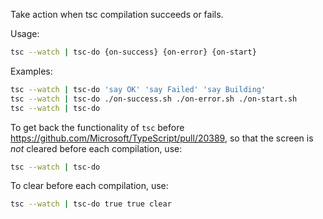 Take action when tsc compilation succeeds or fails.


Usage:
```bash
tsc --watch | tsc-do {on-success} {on-error} {on-start}
```

Examples:
```bash
tsc --watch | tsc-do 'say OK' 'say Failed' 'say Building'
tsc --watch | tsc-do ./on-success.sh ./on-error.sh ./on-start.sh
tsc --watch | tsc-do
```

To get back the functionality of `tsc` before https://github.com/Microsoft/TypeScript/pull/20389, 
so that the screen is *not* cleared before each compilation, use:

```bash
tsc --watch | tsc-do
```

To clear before each compilation, use:
```bash
tsc --watch | tsc-do true true clear
```
